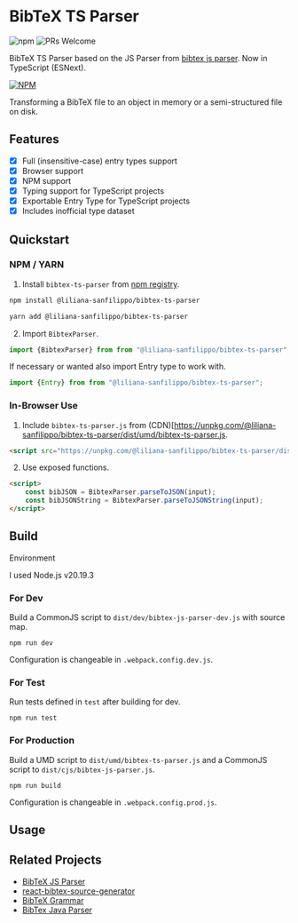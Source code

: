 # BibTeX TS Parser

![npm](https://img.shields.io/npm/v/@liliana-sanfilippo/bibtex-ts-parser) 	![PRs Welcome](https://img.shields.io/badge/PRs-welcome-brightgreen)

BibTeX TS Parser based on the JS Parser from [bibtex js parser](https://github.com/yepengding/bibtex-js-parser). Now in TypeScript (ESNext).

[![NPM](https://nodei.co/npm/@liliana-sanfilippo/bibtex-ts-parser.png?downloads=true&downloadRank=true&stars=true)](https://nodei.co/npm/@liliana-sanfilippo/bibtex-ts-parser/)


Transforming a BibTeX file to an object in memory or a semi-structured file on disk.

## Features

- [x] Full (insensitive-case) entry types support
- [x] Browser support
- [x] NPM support
- [x] Typing support for TypeScript projects
- [x] Exportable Entry Type  for TypeScript projects
- [x] Includes inofficial type dataset 

## Quickstart

### NPM / YARN

1. Install `bibtex-ts-parser` from [npm registry](https://www.npmjs.com/package/@liliana-sanfilippo/bibtex-ts-parser).

```bash
npm install @liliana-sanfilippo/bibtex-ts-parser
```

```bash
yarn add @liliana-sanfilippo/bibtex-ts-parser
```
2. Import `BibtexParser`.

```javascript
import {BibtexParser} from from "@liliana-sanfilippo/bibtex-ts-parser";
```
If necessary or wanted also import Entry type to work with. 

```javascript
import {Entry} from from "@liliana-sanfilippo/bibtex-ts-parser";
```

### In-Browser Use

1. Include `bibtex-ts-parser.js` from (CDN)[https://unpkg.com/@liliana-sanfilippo/bibtex-ts-parser/dist/umd/bibtex-ts-parser.js.

```html
<script src="https://unpkg.com/@liliana-sanfilippo/bibtex-ts-parser/dist/umd/bibtex-ts-parser.js"></script>
```

2. Use exposed functions.

```html
<script>
    const bibJSON = BibtexParser.parseToJSON(input);
    const bibJSONString = BibtexParser.parseToJSONString(input);
</script>
```

## Build

Environment

I used Node.js v20.19.3

### For Dev

Build a CommonJS script to `dist/dev/bibtex-js-parser-dev.js` with source map.

```shell
npm run dev
```

Configuration is changeable in `.webpack.config.dev.js`.

### For Test

Run tests defined in `test` after building for dev.

```shell
npm run test
```

### For Production

Build a UMD script to `dist/umd/bibtex-ts-parser.js` and a CommonJS script to `dist/cjs/bibtex-js-parser.js`.

```shell
npm run build
```

Configuration is changeable in `.webpack.config.prod.js`.

## Usage


## Related Projects

- [BibTeX JS Parser](https://github.com/yepengding/bibtex-js-parser/tree/main)
- [react-bibtex-source-generator](https://github.com/liliana-sanfilippo/react-bibtex-source-generator)
- [BibTeX Grammar](https://github.com/yepengding/BibTeX-Grammar)
- [BibTex Java Parser](https://github.com/yepengding/BibTeX-Java-Parser)
